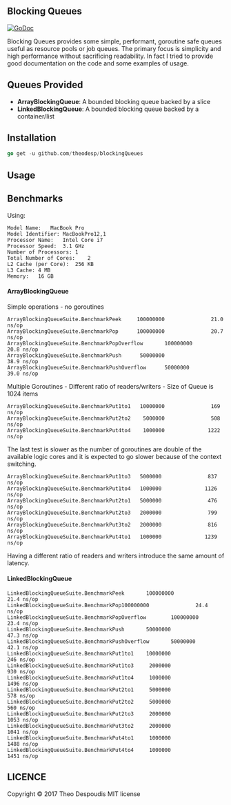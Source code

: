 Blocking Queues
---
<a href="https://godoc.org/github.com/theodesp/blockingQueues">
<img src="https://godoc.org/github.com/theodesp/blockingQueues?status.svg" alt="GoDoc">
</a>

Blocking Queues provides some simple, performant, goroutine safe queues useful as resource pools or job queues. 
The primary focus is simplicity and high performance without sacrificing readability. In fact I tried to
provide good documentation on the code and some examples of usage.


## Queues Provided
* **ArrayBlockingQueue**: A bounded blocking queue backed by a slice
* **LinkedBlockingQueue**: A bounded blocking queue backed by a container/list

## Installation
```go
go get -u github.com/theodesp/blockingQueues
```

## Usage


## Benchmarks
Using:
  ```text
  Model Name:	MacBook Pro
  Model Identifier:	MacBookPro12,1
  Processor Name:	Intel Core i7
  Processor Speed:	3.1 GHz
  Number of Processors:	1
  Total Number of Cores:	2
  L2 Cache (per Core):	256 KB
  L3 Cache:	4 MB
  Memory:	16 GB
```
#### ArrayBlockingQueue
Simple operations - no goroutines

```text
ArrayBlockingQueueSuite.BenchmarkPeek     100000000               21.0 ns/op
ArrayBlockingQueueSuite.BenchmarkPop      100000000               20.7 ns/op
ArrayBlockingQueueSuite.BenchmarkPopOverflow       100000000               20.8 ns/op
ArrayBlockingQueueSuite.BenchmarkPush      50000000                38.9 ns/op
ArrayBlockingQueueSuite.BenchmarkPushOverflow      50000000                39.0 ns/op
```

Multiple Goroutines - Different ratio of readers/writers - Size of Queue is 1024 items

```text
ArrayBlockingQueueSuite.BenchmarkPut1to1   10000000               169 ns/op
ArrayBlockingQueueSuite.BenchmarkPut2to2    5000000               508 ns/op
ArrayBlockingQueueSuite.BenchmarkPut4to4    1000000              1222 ns/op
```
The last test is slower as the number of goroutines are double of the available logic cores
and it is expected to go slower because of the context switching.

```text
ArrayBlockingQueueSuite.BenchmarkPut1to3   5000000               837 ns/op
ArrayBlockingQueueSuite.BenchmarkPut1to4   1000000              1126 ns/op
ArrayBlockingQueueSuite.BenchmarkPut2to1   5000000               476 ns/op
ArrayBlockingQueueSuite.BenchmarkPut2to3   2000000               799 ns/op
ArrayBlockingQueueSuite.BenchmarkPut3to2   2000000               816 ns/op
ArrayBlockingQueueSuite.BenchmarkPut4to1   1000000              1239 ns/op
```
Having a different ratio of readers and writers introduce the same amount of latency.

#### LinkedBlockingQueue
```text
LinkedBlockingQueueSuite.BenchmarkPeek       100000000               21.4 ns/op
LinkedBlockingQueueSuite.BenchmarkPop100000000               24.4 ns/op
LinkedBlockingQueueSuite.BenchmarkPopOverflow        100000000               23.4 ns/op
LinkedBlockingQueueSuite.BenchmarkPush       50000000                47.3 ns/op
LinkedBlockingQueueSuite.BenchmarkPushOverflow       50000000                42.1 ns/op
LinkedBlockingQueueSuite.BenchmarkPut1to1    10000000               246 ns/op
LinkedBlockingQueueSuite.BenchmarkPut1to3     2000000               930 ns/op
LinkedBlockingQueueSuite.BenchmarkPut1to4     1000000              1496 ns/op
LinkedBlockingQueueSuite.BenchmarkPut2to1     5000000               578 ns/op
LinkedBlockingQueueSuite.BenchmarkPut2to2     5000000               560 ns/op
LinkedBlockingQueueSuite.BenchmarkPut2to3     2000000              1053 ns/op
LinkedBlockingQueueSuite.BenchmarkPut3to2     2000000              1041 ns/op
LinkedBlockingQueueSuite.BenchmarkPut4to1     1000000              1488 ns/op
LinkedBlockingQueueSuite.BenchmarkPut4to4     1000000              1451 ns/op
```

## LICENCE
Copyright © 2017 Theo Despoudis MIT license
